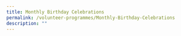 ```yaml
---
title: Monthly Birthday Celebrations
permalink: /volunteer-programmes/Monthly-Birthday-Celebrations
description: ""
---
```

